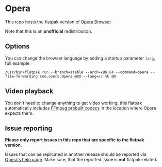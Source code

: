 # Opera

This repo hosts the flatpak version of [Opera Browser](https://www.opera.com/)

Note that this is an **unofficial** redistribution.

## Options

You can change the browser language by adding a startup parameter `lang`, full example:

```
/usr/bin/flatpak run --branch=stable --arch=x86_64 --command=opera --file-forwarding com.opera.Opera @@U --lang=cs %U @@
```

## Video playback

You don't need to change anything to get video working, this flatpak automatically includes [FFmpeg prebuilt codecs](https://github.com/Ld-Hagen/nwjs-ffmpeg-prebuilt/) in the location where Opera expects them.

## Issue reporting

**Please only report issues in this repo that are specific to the flatpak version.**

Issues that can be replicated in another release should be reported via [Opera's help page](https://help.opera.com/).
Make sure, that the reported issue is **not** flatpak-related.

